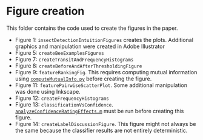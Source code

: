 # Figure creation
This folder contains the code used to create the figures in the paper.

- Figure 1: `insectDetectionIntuitionFigures` creates the plots. Additional graphics and manipulation were created in Adobe Illustrator
- Figure 5: `createBeeExamplesFigures`
- Figure 7: `createTransitAndFrequencyHistograms`
- Figure 8: `createBeforeAndAfterThresholdingFigure`
- Figure 9: `featureRankingFig`. This requires computing mutual information using [`computeMutualInfo.py`](../dataset-analysis/computeMutualInfo.py) before creating the figure.
- Figure 11: `featurePairwiseScatterPlot`. Some additional manipulation was done using Inkscape.
- Figure 12: `createFrequencyHistograms`
- Figure 13: `classificationVsConfidence`. [`analyzeConfidenceRatingEffects.m`](../results-analysis/analyzeConfidenceRatingEffects.m) must be run before creating this figure.
- Figure 14: `createLabelDiscussionFigure`. This figure might not always be the same because the classifier results are not entirely deterministic.